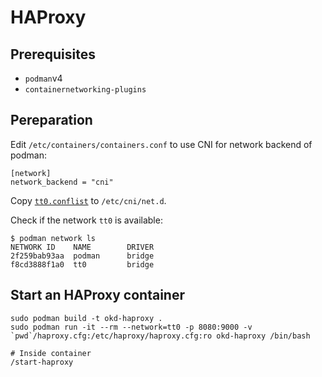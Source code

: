# HAProxy

## Prerequisites
- `podman`v4
- `containernetworking-plugins`

## Pereparation

Edit `/etc/containers/containers.conf` to use CNI for network backend of podman:
```
[network]
network_backend = "cni"
```

Copy [`tt0.conflist`](./tt0.conflist) to `/etc/cni/net.d`.

Check if the network `tt0` is available:
```
$ podman network ls
NETWORK ID    NAME        DRIVER
2f259bab93aa  podman      bridge
f8cd3888f1a0  tt0         bridge
```

## Start an HAProxy container
```
sudo podman build -t okd-haproxy .
sudo podman run -it --rm --network=tt0 -p 8080:9000 -v `pwd`/haproxy.cfg:/etc/haproxy/haproxy.cfg:ro okd-haproxy /bin/bash

# Inside container
/start-haproxy
```
